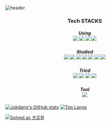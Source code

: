 ![header](https://capsule-render.vercel.app/api?type=slice&color=auto,F8E2CF&height=200&section=header&text=Jukdang&fontSize=60)

<div align=center><h3>Tech STACKS</h3></div>
<div align=center> 
  <h5>Using
  <br>
  <img src="https://img.shields.io/badge/python-3776AB?style=for-the-badge&logo=python&logoColor=white"> 
  <img src="https://img.shields.io/badge/Jupyter-F37626?style=for-the-badge&logo=Jupyter&logoColor=white"> 
  <img src="https://img.shields.io/badge/TensorFlow-#FF6F00?style=for-the-badge&logo=TensorFlow&logoColor=white"> 
  <img src="https://img.shields.io/badge/Jupyter-F37626?style=for-the-badge&logo=Jupyter&logoColor=white"> 
  <br>
  
  <h5>Studied
  <br>
  <img src="https://img.shields.io/badge/Kotlin-blueviolet?style=for-the-badge&logo=Kotlin&logoColor=white">
  <img src="https://img.shields.io/badge/java-007396?style=for-the-badge&logo=java&logoColor=white">
  <img src="https://img.shields.io/badge/c++-00599C?style=for-the-badge&logo=c%2B%2B&logoColor=white">
  <img src="https://img.shields.io/badge/linux-FCC624?style=for-the-badge&logo=linux&logoColor=black"> 
  <img src="https://img.shields.io/badge/html5-E34F26?style=for-the-badge&logo=html5&logoColor=white"> 
  <img src="https://img.shields.io/badge/css-1572B6?style=for-the-badge&logo=css3&logoColor=white"> 
  <img src="https://img.shields.io/badge/javascript-F7DF1E?style=for-the-badge&logo=javascript&logoColor=black"> 
  <br>
  
  <h5>Tried
  <br>
  <img src="https://img.shields.io/badge/react-61DAFB?style=for-the-badge&logo=react&logoColor=black"> 
  <img src="https://img.shields.io/badge/django-092E20?style=for-the-badge&logo=django&logoColor=white">
  <img src="https://img.shields.io/badge/mysql-4479A1?style=for-the-badge&logo=mysql&logoColor=white"> 
  <img src="https://img.shields.io/badge/firebase-FFCA28?style=for-the-badge&logo=firebase&logoColor=white">
  <br>
  
  <h5>Tool
  <br>
  <img src="https://img.shields.io/badge/github-181717?style=for-the-badge&logo=github&logoColor=white">
  
</div>

[![Jukdang's GitHub stats](https://github-readme-stats.vercel.app/api?username=jukdang&show_icons=true&theme=dracula)](https://github.com/anuraghazra/github-readme-stats)
[![Top Langs](https://github-readme-stats.vercel.app/api/top-langs/?username=jukdang&layout=compact)](https://github.com/anuraghazra/github-readme-stats)

[![Solved.ac
프로필](http://mazassumnida.wtf/api/v2/generate_badge?boj=jukdang)](https://solved.ac/jukdang)
